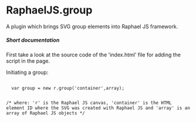 RaphaelJS.group
===============

A plugin which brings SVG group elements into Raphael JS framework.

<h5>Short documentation</h5>

First take a look at the source code of the 'index.html' file for adding the script in the page.

Initiating a group:

<code>
  var group = new r.group('container',array);
  
   /*
    where:
    'r' is the Raphael JS canvas,
    'container' is the HTML element ID where the SVG was created with Raphael JS
    and 'array' is an array of Raphael JS objects
  */
  
  
</code>
